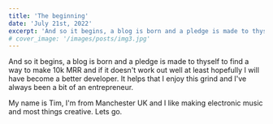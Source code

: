 ```yaml
---
title: 'The beginning'
date: 'July 21st, 2022'
excerpt: 'And so it begins, a blog is born and a pledge is made to thyself to find a way to make 10k MRR'
# cover_image: '/images/posts/img3.jpg'
---
```


And so it begins, a blog is born and a pledge is made to thyself to find a way to make 10k MRR and if it doesn't work out well at least hopefully I will have become a better developer.  It helps that I enjoy this grind and I've always been a bit of an entrepreneur. 

My name is Tim, I'm from Manchester UK and I like making electronic music and most things creative. Lets go.
